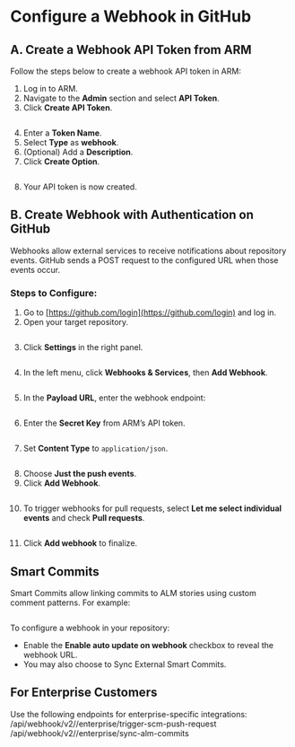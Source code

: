 # Configure a Webhook in GitHub

## A. Create a Webhook API Token from ARM

Follow the steps below to create a webhook API token in ARM:

1. Log in to ARM.
2. Navigate to the **Admin** section and select **API Token**.
3. Click **Create API Token**.

<figure><img src="../../../../.gitbook/assets/image (940).png" alt=""><figcaption></figcaption></figure>

4. Enter a **Token Name**.
5. Select **Type** as **webhook**.
6. (Optional) Add a **Description**.
7. Click **Create Option**.

<figure><img src="../../../../.gitbook/assets/image (941).png" alt=""><figcaption></figcaption></figure>

8. Your API token is now created.

## B. Create Webhook with Authentication on GitHub

Webhooks allow external services to receive notifications about repository events. GitHub sends a POST request to the configured URL when those events occur.

### Steps to Configure:

1. Go to [https://github.com/login](https://github.com/login) and log in.
2. Open your target repository.

<figure><img src="../../../../.gitbook/assets/image (944).png" alt=""><figcaption></figcaption></figure>

3. Click **Settings** in the right panel.

<figure><img src="../../../../.gitbook/assets/image (945).png" alt=""><figcaption></figcaption></figure>

4. In the left menu, click **Webhooks & Services**, then **Add Webhook**.

<figure><img src="../../../../.gitbook/assets/image (946).png" alt=""><figcaption></figcaption></figure>

5. In the **Payload URL**, enter the webhook endpoint:

<figure><img src="../../../../.gitbook/assets/image (947).png" alt=""><figcaption></figcaption></figure>

6. Enter the **Secret Key** from ARM’s API token.

<figure><img src="../../../../.gitbook/assets/image (948).png" alt=""><figcaption></figcaption></figure>

7. Set **Content Type** to `application/json`.

<figure><img src="../../../../.gitbook/assets/image (949).png" alt=""><figcaption></figcaption></figure>

8. Choose **Just the push events**.
9. Click **Add Webhook**.

<figure><img src="../../../../.gitbook/assets/image (950).png" alt=""><figcaption></figcaption></figure>

10. To trigger webhooks for pull requests, select **Let me select individual events** and check **Pull requests**.

<figure><img src="../../../../.gitbook/assets/image (951).png" alt=""><figcaption></figcaption></figure>

11. Click **Add webhook** to finalize.

## Smart Commits

Smart Commits allow linking commits to ALM stories using custom comment patterns. For example:

<figure><img src="../../../../.gitbook/assets/image (952).png" alt=""><figcaption></figcaption></figure>

To configure a webhook in your repository:

* Enable the **Enable auto update on webhook** checkbox to reveal the webhook URL.
* You may also choose to Sync External Smart Commits.

## For Enterprise Customers

Use the following endpoints for enterprise-specific integrations: /api/webhook/v2//enterprise/trigger-scm-push-request /api/webhook/v2//enterprise/sync-alm-commits
